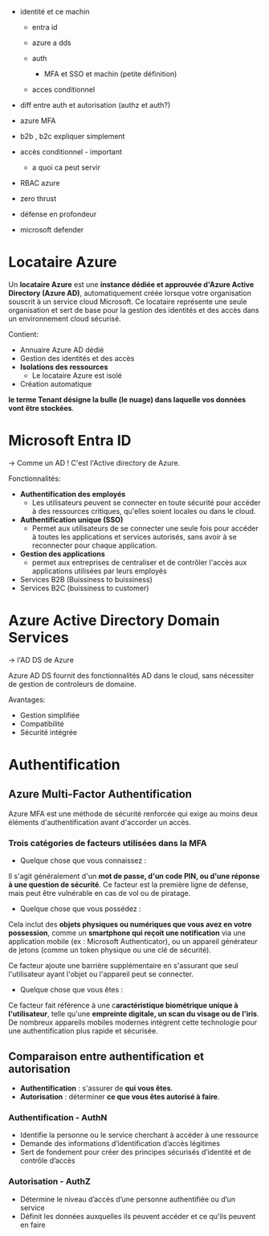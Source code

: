 - identité et ce machin

	- entra id
	- azure a dds
	- auth

		- MFA et SSO et machin (petite définition)

	- acces conditionnel

- diff entre auth et autorisation (authz et auth?)
- azure MFA
- b2b , b2c expliquer simplement
- accès conditionnel - important

	- a quoi ca peut servir

- RBAC azure
- zero thrust
- défense en profondeur
- microsoft defender

# Locataire Azure
Un **locataire Azure** est une **instance dédiée et approuvée d'Azure Active Directory (Azure AD)**, automatiquement créée lorsque votre organisation souscrit à un service cloud Microsoft. Ce locataire représente une seule organisation et sert de base pour la gestion des identités et des accès dans un environnement cloud sécurisé.

Contient:
- Annuaire Azure AD dédié
- Gestion des identités et des accès
- **Isolations des ressources**
	- Le locataire Azure est isolé
- Création automatique

**le terme Tenant désigne la bulle (le nuage) dans laquelle vos données vont être stockées**.

# Microsoft Entra ID

-> Comme un AD ! C'est l'Active directory de Azure.

Fonctionnalités:

- **Authentification des employés**
	- Les utilisateurs peuvent se connecter en toute sécurité pour accéder à des ressources critiques, qu'elles soient locales ou dans le cloud.
- **Authentification unique (SSO)**
	- Permet aux utilisateurs de se connecter une seule fois pour accéder à toutes les applications et services autorisés, sans avoir à se reconnecter pour chaque application.
- **Gestion des applications**
	- permet aux entreprises de centraliser et de contrôler l'accès aux applications utilisées par leurs employés
- Services B2B (Buissiness to buissiness)
- Services B2C (buissiness to customer)

# Azure Active Directory Domain Services

-> l'AD DS de Azure

Azure AD DS fournit des fonctionnalités AD dans le cloud, sans nécessiter de gestion de controleurs de domaine.

Avantages:

- Gestion simplifiée
- Compatibilité
- Sécurité intégrée

# Authentification
## Azure Multi-Factor Authentification

Azure MFA est une méthode de sécurité renforcée qui exige au moins deux éléments d'authentification avant d'accorder un accès.

### Trois catégories de facteurs utilisées dans la MFA

- Quelque chose que vous connaissez :

Il s'agit généralement d'un **mot de passe, d'un code PIN, ou d'une réponse à une question de sécurité**. Ce facteur est la première ligne de défense, mais peut être vulnérable en cas de vol ou de piratage.

- Quelque chose que vous possédez :

Cela inclut des **objets physiques ou numériques que vous avez en votre possession**, comme un **smartphone qui reçoit une notification** via une application mobile (ex : Microsoft Authenticator), ou un appareil générateur de jetons (comme un token physique ou une clé de sécurité).

Ce facteur ajoute une barrière supplémentaire en s'assurant que seul l'utilisateur ayant l'objet ou l'appareil peut se connecter.

- Quelque chose que vous êtes :

Ce facteur fait référence à une c**aractéristique biométrique unique à l'utilisateur**, telle qu'une **empreinte digitale, un scan du visage ou de l'iris**. De nombreux appareils mobiles modernes intègrent cette technologie pour une authentification plus rapide et sécurisée.

## Comparaison entre authentification et autorisation
- **Authentification** : s'assurer de **qui vous êtes**.
- **Autorisation** : déterminer **ce que vous êtes autorisé à faire**.
### Authentification - AuthN
- Identifie la personne ou le service cherchant à accéder à une ressource
- Demande des informations d’identification d’accès légitimes
- Sert de fondement pour créer des principes sécurisés d’identité et de contrôle d’accès

### Autorisation - AuthZ
- Détermine le niveau d’accès d’une personne authentifiée ou d’un service
- Définit les données auxquelles ils peuvent accéder et ce qu’ils peuvent en faire